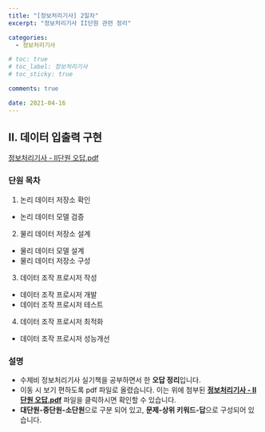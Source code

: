 ```yaml
---
title: "[정보처리기사] 2일차"
excerpt: "정보처리기사 II단원 관련 정리"

categories:
  - 정보처리기사

# toc: true
# toc_label: 정보처리기사
# toc_sticky: true

comments: true

date: 2021-04-16
---
```


## II. 데이터 입출력 구현
<a href="/assets/images/pdfs/2021-04-16-certificate-day02.pdf" class="btn" target="_blank"><i class="far fa-file-pdf"></i><span> 정보처리기사 - II단원 오답.pdf</span></a>

### 단원 목차
1. 논리 데이터 저장소 확인
  * 논리 데이터 모델 검증
2. 물리 데이터 저장소 설계
  * 물리 데이터 모델 설계
  * 물리 데이터 저장소 구성
3. 데이터 조작 프로시저 작성
  * 데이터 조작 프로시저 개발
  * 데이터 조작 프로시저 테스트
4. 데이터 조작 프로시저 최적화
  * 데이터 조작 프로시저 성능개선

### 설명
* 수제비 정보처리기사 실기책을 공부하면서 한 **오답 정리**입니다.
* 이동 시 보기 편하도록 pdf 파일로 올렸습니다. 이는 위에 첨부된 <span style="cursor:pointer;" onclick="window.scrollTo(0,0);"><b><u>정보처리기사 - II단원 오답.pdf</u></b></span> 파일을 클릭하시면 확인할 수 있습니다.
* **대단원-중단원-소단원**으로 구분 되어 있고, **문제-상위 키워드-답**으로 구성되어 있습니다.